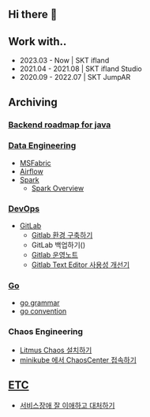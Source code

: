 ## Hi there 👋

<!--
**suyeon-jung-dev/suyeon-jung-dev** is a ✨ _special_ ✨ repository because its `README.md` (this file) appears on your GitHub profile.

Here are some ideas to get you started:

- 🔭 I’m currently working on ...
- 🌱 I’m currently learning ...
- 👯 I’m looking to collaborate on ...
- 🤔 I’m looking for help with ...
- 💬 Ask me about ...
- 📫 How to reach me: ...
- 😄 Pronouns: ...
- ⚡ Fun fact: ...
-->

## Work with..
- 2023.03 - Now     | SKT ifland
- 2021.04 - 2021.08 | SKT ifland Studio
- 2020.09 - 2022.07 | SKT JumpAR

## Archiving

### [Backend roadmap for java](learning-records/roadmap/BackendJuniorLoadmap.md)

### [Data Engineering](learning-records/data-engineering)
- [MSFabric](learning-records/data-engineering/MSFabric)
- [Airflow](learning-records/data-engineering/Airflow)
- [Spark](learning-records/data-engineering/Spark)
  - [Spark Overview](learning-records/data-engineering/Spark/1_Spark_Overview.md)

### [DevOps](learning-records/devops)
- [GitLab](learning-records/devops/gitlab)
  - [Gitlab 환경 구축하기](learning-records/devops/gitlab/Gitlab_Installing.md)
  - GitLab 백업하기()
  - [Gitlab 운영노트](learning-records/devops/gitlab/Gitlab_TroubleShooting.md)
  - [Gitlab Text Editor 사용성 개선기](learning-records/devops/gitlab/Gitlab_Improving_Text_Editor_Usability.md)

### [Go](learning-records/golang)
- [go grammar](learning-records/golang/golang_grammer.md)
- [go convention](learning-records/golang/golang_convention.md)

### Chaos Engineering
- [Litmus Chaos 설치하기](learning-records/devops/litmus/installing_chaos.md)
- [minikube 에서 ChaosCenter 접속하기](learning-records/devops/litmus/accessing-chaos-center.md)


[//]: # (TODO - 오픈소스 종류 알아보고 비교하기)
[//]: # (TODO - CNCF 중요 프로젝트 발표자료 아날로그 메모 옮기기)

## [ETC](learning-records/etc)
- [서비스장애 잘 이애하고 대처하기](learning-records/etc/%EC%84%9C%EB%B9%84%EC%8A%A4%EC%9E%A5%EC%95%A0%EC%9E%98%EC%9D%B4%EC%95%A0%ED%95%98%EA%B3%A0%EB%8C%80%EC%B2%98%ED%95%98%EA%B8%B0.md)
